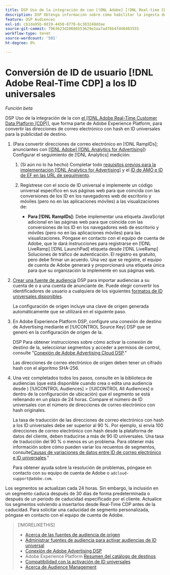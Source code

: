 ```yaml
---
title: DSP Uso de la integración de con [!DNL Adobe] [!DNL Real-time CDP]
description: DSP Obtenga información sobre cómo habilitar la ingesta de datos en el sitio web de [!DNL Adobe] [!DNL Real-time CDP] segmentos de origen.
feature: DSP Audiences
exl-id: cb1da95b-0d19-4450-8770-6c383248ddae
source-git-commit: 7963623d20686553629e2aa7ad76b4fd48403555
workflow-type: tm+mt
source-wordcount: '501'
ht-degree: 0%

---
```


# Conversión de ID de usuario [!DNL Adobe Real-Time CDP] a los ID universales

*Función beta*

DSP Uso de la integración de la con [el [!DNL Adobe Real-Time Customer Data Platform (CDP)]](https://experienceleague.adobe.com/docs/experience-platform/rtcdp/overview.html?lang=es), que forma parte de Adobe Experience Platform, para convertir las direcciones de correo electrónico con hash en ID universales para la publicidad de destino.

1. (Para convertir direcciones de correo electrónico en [!DNL RampIDs]<!-- or [!DNL ID5] IDs -->; anunciantes con [[!DNL Adobe] [!DNL Analytics for Advertising]](/help/integrations/analytics/overview.md)) Configurar el seguimiento de [!DNL Analytics] medición:

   1. (Si aún no lo ha hecho) Completar todo [requisitos previos para la implementación [!DNL Analytics for Advertising]](/help/integrations/analytics/prerequisites.md) y el [ID de AMO e ID de EF en las URL de seguimiento](/help/integrations/analytics/ids.md).

   1. Regístrese con el socio de ID universal e implemente un código universal específico en sus páginas web para que coincida con las conversiones de los ID en los navegadores web de escritorio y móviles (pero no en las aplicaciones móviles) a las visualizaciones de:

      * **Para [!DNL RampIDs]:** Debe implementar una etiqueta JavaScript adicional en las páginas web para que coincida con las conversiones de los ID en los navegadores web de escritorio y móviles (pero no en las aplicaciones móviles) para las visualizaciones. Póngase en contacto con el equipo de cuenta de Adobe, que le dará instrucciones para registrarse en [!DNL LiveRamp] [!DNL LaunchPad] etiqueta desde [!DNL LiveRamp] Soluciones de tráfico de autenticación. El registro es gratuito, pero debe firmar un acuerdo. Una vez que se registre, el equipo de cuenta de Adobe generará y proporcionará una etiqueta única para que su organización la implemente en sus páginas web.

1. [Crear una fuente de audiencia](source-manage.md) DSP para importar audiencias a su cuenta de o a una cuenta de anunciante de. Puede elegir convertir los identificadores de usuario a cualquiera de los siguientes [formatos de ID universales disponibles](source-about.md).

   La configuración de origen incluye una clave de origen generada automáticamente que se utilizará en el siguiente paso.

1. En Adobe Experience Platform DSP, configure una conexión de destino de Advertising mediante el [!UICONTROL Source Key] DSP que se generó en la configuración de origen de la.

   DSP Para obtener instrucciones sobre cómo activar la conexión de destino de la, seleccionar segmentos y acceder a permisos de control, consulte &quot;[Conexión de Adobe Advertising Cloud DSP](https://experienceleague.adobe.com/docs/experience-platform/destinations/catalog/advertising/adobe-advertising-cloud-connection.html).&quot;

   Las direcciones de correo electrónico de origen deben tener un cifrado hash con el algoritmo SHA-256.

1. Una vez completados todos los pasos, consulte en la biblioteca de audiencias (que está disponible cuando crea o edita una audiencia desde ) [!UICONTROL Audiences] > [!UICONTROL All Audiences] o dentro de la configuración de ubicación) que el segmento se está rellenando en un plazo de 24 horas. Compare el número de ID universales con el número de direcciones de correo electrónico con hash originales.

   La tasa de traducción de las direcciones de correo electrónico con hash a los ID universales debe ser superior al 90 %. Por ejemplo, si envía 100 direcciones de correo electrónico con hash desde la plataforma de datos del cliente, deben traducirse a más de 90 ID universales. Una tasa de traducción del 90 % o menos es un problema. Para obtener más información sobre cómo pueden variar los recuentos de segmentos, consulte[Causas de variaciones de datos entre ID de correo electrónico e ID universales](#universal-ids-data-variances).&quot;

   Para obtener ayuda sobre la resolución de problemas, póngase en contacto con su equipo de cuenta de Adobe o `adcloud-support@adobe.com`.

Los segmentos se actualizan cada 24 horas. Sin embargo, la inclusión en un segmento caduca después de 30 días de forma predeterminada o después de un periodo de caducidad especificado por el cliente. Actualice los segmentos volviendo a insertarlos desde Real-Time CDP antes de la caducidad. Para solicitar una caducidad de segmento personalizada, póngase en contacto con el equipo de cuenta de Adobe.

>[!MORELIKETHIS]
>
>* [Acerca de las fuentes de audiencia de origen](/help/dsp/audiences/sources/source-about.md)
>* [Administrar fuentes de audiencia para activar audiencias de ID universal](source-manage.md)
>* [Conexión de Adobe Advertising DSP](https://experienceleague.adobe.com/docs/experience-platform/destinations/catalog/advertising/adobe-advertising-cloud-connection.html)
>* Adobe Experience Platform [Resumen del catálogo de destinos](https://experienceleague.adobe.com/docs/experience-platform/destinations/catalog/overview.html)
>* [Compatibilidad con la activación de ID universales](/help/dsp/audiences/universal-ids.md)
>* [Acerca de Audience Management](/help/dsp/audiences/audience-about.md)
